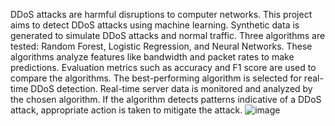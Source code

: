 DDoS attacks are harmful disruptions to computer networks.
This project aims to detect DDoS attacks using machine learning.
Synthetic data is generated to simulate DDoS attacks and normal traffic.
Three algorithms are tested: Random Forest, Logistic Regression, and Neural Networks.
These algorithms analyze features like bandwidth and packet rates to make predictions.
Evaluation metrics such as accuracy and F1 score are used to compare the algorithms.
The best-performing algorithm is selected for real-time DDoS detection.
Real-time server data is monitored and analyzed by the chosen algorithm.
If the algorithm detects patterns indicative of a DDoS attack, appropriate action is taken to mitigate the attack.
![image](https://github.com/Prasad9701/Ddos_Detection_In_Server/assets/126935300/7b89eafb-aa42-4d40-b61d-cb47ecf9f118)
